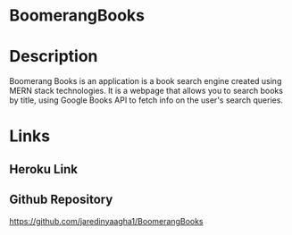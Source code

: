 # BoomerangBooks

# Description

Boomerang Books is an application is a book search engine created using MERN stack technologies. It is a webpage that allows you to search books by title, using Google Books API to fetch info on the user's search queries. 

# Links

## Heroku Link

## Github Repository
https://github.com/jaredinyaagha1/BoomerangBooks